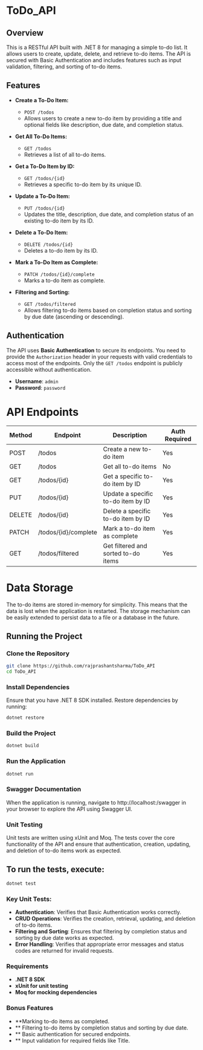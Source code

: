 # ToDo_API

## Overview

This is a RESTful API built with .NET 8 for managing a simple to-do list. It allows users to create, update, delete, and retrieve to-do items. The API is secured with Basic Authentication and includes features such as input validation, filtering, and sorting of to-do items.

## Features

- **Create a To-Do Item:**
  - `POST /todos`
  - Allows users to create a new to-do item by providing a title and optional fields like description, due date, and completion status.

- **Get All To-Do Items:**
  - `GET /todos`
  - Retrieves a list of all to-do items.

- **Get a To-Do Item by ID:**
  - `GET /todos/{id}`
  - Retrieves a specific to-do item by its unique ID.

- **Update a To-Do Item:**
  - `PUT /todos/{id}`
  - Updates the title, description, due date, and completion status of an existing to-do item by its ID.

- **Delete a To-Do Item:**
  - `DELETE /todos/{id}`
  - Deletes a to-do item by its ID.

- **Mark a To-Do Item as Complete:**
  - `PATCH /todos/{id}/complete`
  - Marks a to-do item as complete.

- **Filtering and Sorting:**
  - `GET /todos/filtered`
  - Allows filtering to-do items based on completion status and sorting by due date (ascending or descending).

## Authentication

The API uses **Basic Authentication** to secure its endpoints. You need to provide the `Authorization` header in your requests with valid credentials to access most of the endpoints. Only the `GET /todos` endpoint is publicly accessible without authentication.

- **Username**: `admin`
- **Password**: `password`

# API Endpoints

| Method | Endpoint                   | Description                          | Auth Required |
|--------|-----------------------------|--------------------------------------|---------------|
| POST   | /todos                      | Create a new to-do item              | Yes           |
| GET    | /todos                      | Get all to-do items                  | No            |
| GET    | /todos/{id}                 | Get a specific to-do item by ID      | Yes           |
| PUT    | /todos/{id}                 | Update a specific to-do item by ID   | Yes           |
| DELETE | /todos/{id}                 | Delete a specific to-do item by ID   | Yes           |
| PATCH  | /todos/{id}/complete        | Mark a to-do item as complete        | Yes           |
| GET    | /todos/filtered             | Get filtered and sorted to-do items  | Yes           |

# Data Storage
The to-do items are stored in-memory for simplicity. This means that the data is lost when the application is restarted. The storage mechanism can be easily extended to persist data to a file or a database in the future.

## Running the Project

### Clone the Repository

```bash
git clone https://github.com/rajprashantsharma/ToDo_API
cd ToDo_API
```
### Install Dependencies
Ensure that you have .NET 8 SDK installed. Restore dependencies by running:
```bash
dotnet restore
```
### Build the Project
```bash
dotnet build
```
### Run the Application
```bash
dotnet run
```

### Swagger Documentation
When the application is running, navigate to http://localhost:<port>/swagger in your browser to explore the API using Swagger UI.

### Unit Testing
Unit tests are written using xUnit and Moq. The tests cover the core functionality of the API and ensure that authentication, creation, updating, and deletion of to-do items work as expected.

## To run the tests, execute:
```bash
dotnet test
```
### Key Unit Tests:
- **Authentication**: Verifies that Basic Authentication works correctly.
- **CRUD Operations**: Verifies the creation, retrieval, updating, and deletion of to-do items.
- **Filtering and Sorting**: Ensures that filtering by completion status and sorting by due date works as expected.
- **Error Handling**: Verifies that appropriate error messages and status codes are returned for invalid requests.

### Requirements
- **.NET 8 SDK**
- **xUnit for unit testing**
 - **Moq for mocking dependencies**

### Bonus Features
 - **Marking to-do items as completed.
- ** Filtering to-do items by completion status and sorting by due date.
- ** Basic authentication for secured endpoints.
- ** Input validation for required fields like Title.
